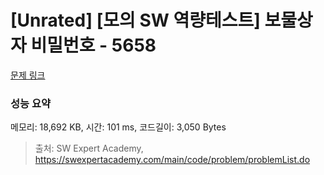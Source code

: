# [Unrated] [모의 SW 역량테스트] 보물상자 비밀번호 - 5658 

[문제 링크](https://swexpertacademy.com/main/code/problem/problemDetail.do?contestProbId=AWXRUN9KfZ8DFAUo) 

### 성능 요약

메모리: 18,692 KB, 시간: 101 ms, 코드길이: 3,050 Bytes



> 출처: SW Expert Academy, https://swexpertacademy.com/main/code/problem/problemList.do